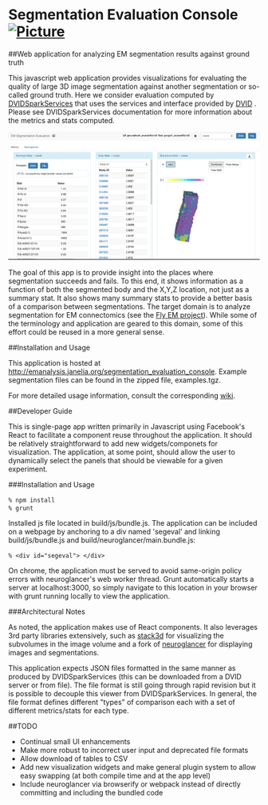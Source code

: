 # Segmentation Evaluation Console [![Picture](https://raw.github.com/janelia-flyem/janelia-flyem.github.com/master/images/HHMI_Janelia_Color_Alternate_180x40.png)](http://www.janelia.org)

##Web application for analyzing EM segmentation results against ground truth

This javascript web application provides visualizations for evaluating the quality of large 3D image segmentation against another segmentation or so-called ground truth.  Here we consider evaluation computed
by [DVIDSparkServices](https://github.com/janelia-flyem/DVIDSparkServices) that uses the services and interface provided by [DVID](https://github.com/janelia-flyem/dvid) .  Please see DVIDSparkServices documentation for more information about the metrics and stats computed.

![Picture](https://raw.githubusercontent.com/janelia-flyem/SegmentationEvaluationConsole/master/tutorial/overallview.png)


The goal of this app is to provide insight into the places where segmentation succeeds and fails.  To this end, it shows information as a function of both the segmented body and the X,Y,Z location, not just as a summary stat.  It also shows many summary stats to provide a better basis of a comparison between segmentations.  The target domain is to analyze segmentation for EM connectomics (see the [Fly EM project](https://www.janelia.org/project-team/fly-em)).  While some of the terminology and application are geared to this domain, some of this effort could be reused in a more general sense.

##Installation and Usage

This application is hosted at http://emanalysis.janelia.org/segmentation_evaluation_console. Example segmentation files can be found in the zipped file, examples.tgz.

For more detailed usage information, consult the corresponding [wiki](https://github.com/janelia-flyem/SegmentationEvaluationConsole/wiki).

##Developer Guide

This is single-page app written primarily in Javascript using Facebook's React to facilitate a component reuse throughout the application.  It should be relatively straightforward to add new widgets/componets for visualization.  The application, at some point, should allow the user to dynamically select the panels that should be viewable for a given experiment.

###Installation and Usage

    % npm install
    % grunt

Installed js file located in build/js/bundle.js.  The application can be included
on a webpage by anchoring to a div named 'segeval' and linking build/js/bundle.js and build/neuroglancer/main.bundle.js:

    % <div id="segeval"> </div>

On chrome, the application must be served to avoid same-origin policy errors with neuroglancer's web worker thread.
Grunt automatically starts a server at localhost:3000, so simply navigate to this location in your browser with
grunt running locally to view the application.

###Architectural Notes

As noted, the application makes use of React components.  It also leverages 3rd party libraries extensively, such as [stack3d](https://github.com/janelia-flyem/stack3D) for visualizing the subvolumes in the image volume and a fork of [neuroglancer](https://github.com/janelia-flyem/neuroglancer) for displaying images and segmentations.

This application expects JSON files formatted in the same manner as produced by DVIDSparkServices (this can be downloaded from a DVID server or from file).  The file format is still going through rapid revision but it is possible to decouple this viewer from DVIDSparkServices.  In general, the file format defines different "types" of comparison each with a set of different metrics/stats for each type.

##TODO

* Continual small UI enhancements
* Make more robust to incorrect user input and deprecated file formats
* Allow download of tables to CSV
* Add new visualization widgets and make general plugin system to allow easy swapping (at both compile time and at the app level)
* Include neuroglancer via browserify or webpack instead of directly committing and including the bundled code

